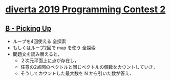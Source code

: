 # [diverta 2019 Programming Contest 2](https://atcoder.jp/contests/diverta2019-2)

## [B - Picking Up](https://atcoder.jp/contests/diverta2019-2/tasks/diverta2019_2_b)
- ループを4回使える 全探索
- もしくはループ2回で map を使う 全探索
- 問題文を読み替えると，
	- ２次元平面上に点が存在し，
	- 任意の2点間のベクトルと同じベクトルの個数をカウントしていき，
	- そうしてカウントした最大数を N から引いた数が答え．
